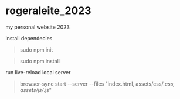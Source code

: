 # rogeraleite_2023
my personal website 2023

install dependecies
> sudo npm init

> sudo npm install

run live-reload local server
> browser-sync start --server --files "index.html, assets/css/*.css, assets/js/*.js"